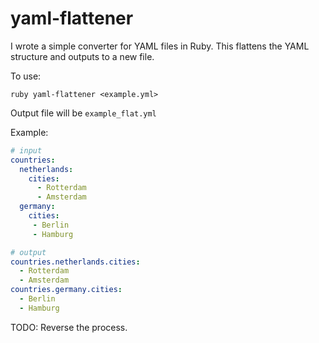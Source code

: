# yaml-flattener

I wrote a simple converter for YAML files in Ruby. This flattens the YAML structure and outputs to a new file.

To use:

`ruby yaml-flattener <example.yml>`

Output file will be `example_flat.yml`

Example:


```yaml
# input
countries:
  netherlands:
    cities:
      - Rotterdam
      - Amsterdam
  germany:
    cities:
     - Berlin
     - Hamburg
```

```yaml
# output
countries.netherlands.cities:
  - Rotterdam
  - Amsterdam
countries.germany.cities:
  - Berlin
  - Hamburg

```

TODO: Reverse the process.
